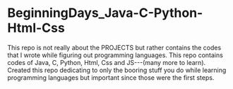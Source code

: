 # BeginningDays_Java-C-Python-Html-Css

This repo is not really about the PROJECTS but rather contains the codes that I wrote while figuring out programming languages. This repo contains codes of Java, C,    Python, Html, Css and JS---(many more to learn). 
Created this repo dedicating to only the booring stuff you do while learning programming languages but important since those were the first steps.
